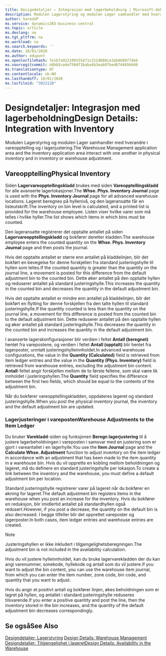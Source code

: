 ```yaml
---
title: Designdetaljer – Integrasjon med lagerbeholdning | Microsoft-dokumentasjon
description: Modulen Lagerstyring og modulen Lager samhandler med hverandre i vareopptelling og i lagerjustering.
author: SorenGP
ms.service: dynamics365-business-central
ms.topic: article
ms.devlang: na
ms.tgt_pltfrm: na
ms.workload: na
ms.search.keywords: ''
ms.date: 10/01/2020
ms.author: edupont
ms.openlocfilehash: 7e1b7a922109155471c212d688ce3ab468977deb
ms.sourcegitcommit: ddbb5cede750df1baba4b3eab8fbed6744b5b9d6
ms.translationtype: HT
ms.contentlocale: nb-NO
ms.lasthandoff: 10/01/2020
ms.locfileid: "3922120"
---
```

# <a name="design-details-integration-with-inventory"></a><span data-ttu-id="55daa-103">Designdetaljer: Integrasjon med lagerbeholdning</span><span class="sxs-lookup"><span data-stu-id="55daa-103">Design Details: Integration with Inventory</span></span>
<span data-ttu-id="55daa-104">Modulen Lagerstyring og modulen Lager samhandler med hverandre i vareopptelling og i lagerjustering.</span><span class="sxs-lookup"><span data-stu-id="55daa-104">The Warehouse Management application area and the Inventory application area interact with one another in physical inventory and in inventory or warehouse adjustment.</span></span>  
  
## <a name="physical-inventory"></a><span data-ttu-id="55daa-105">Vareopptelling</span><span class="sxs-lookup"><span data-stu-id="55daa-105">Physical Inventory</span></span>  
 <span data-ttu-id="55daa-106">Siden **Lagervareopptellingskladd** brukes med siden **Vareopptellingskladd** for alle avanserte lagerlokasjoner.</span><span class="sxs-lookup"><span data-stu-id="55daa-106">The **Whse. Phys. Inventory Journal** page is used with the **Phys. Inventory Journal** page for all advanced warehouse locations.</span></span> <span data-ttu-id="55daa-107">Lageret beregnes på hyllenivå, og den lageransatte får en listeutskrift.</span><span class="sxs-lookup"><span data-stu-id="55daa-107">The inventory on bin level is calculated, and a printed list is provided for the warehouse employee.</span></span> <span data-ttu-id="55daa-108">Listen viser hvilke varer som må telles i hvilke hyller.</span><span class="sxs-lookup"><span data-stu-id="55daa-108">The list shows which items in which bins must be counted.</span></span>  
  
 <span data-ttu-id="55daa-109">Den lageransatte registrerer det opptalte antallet på siden **Lagervareopptellingskladd** og bokfører deretter kladden.</span><span class="sxs-lookup"><span data-stu-id="55daa-109">The warehouse employee enters the counted quantity on the **Whse. Phys. Inventory Journal** page and then posts the journal.</span></span>  
  
 <span data-ttu-id="55daa-110">Hvis det opptalte antallet er større enn antallet på kladdelinjen, blir det bokført en bevegelse for denne forskjellen fra standard justeringshylle til hyllen som telles.</span><span class="sxs-lookup"><span data-stu-id="55daa-110">If the counted quantity is greater than the quantity on the journal line, a movement is posted for this difference from the default adjustment bin to the counted bin.</span></span> <span data-ttu-id="55daa-111">Dette øker antallet på den opptalte hyllen og reduserer antallet på standard justeringshylle.</span><span class="sxs-lookup"><span data-stu-id="55daa-111">This increases the quantity in the counted bin and decreases the quantity in the default adjustment bin.</span></span>  
  
 <span data-ttu-id="55daa-112">Hvis det opptalte antallet er mindre enn antallet på kladdelinjen, blir det bokført en flytting for denne forskjellen fra den talte hyllen til standard justeringshylle.</span><span class="sxs-lookup"><span data-stu-id="55daa-112">If the quantity counted is less than the quantity on the journal line, a movement for this difference is posted from the counted bin to the default adjustment bin.</span></span> <span data-ttu-id="55daa-113">Dette reduserer antallet på den opptalte hyllen og øker antallet på standard justeringshylle.</span><span class="sxs-lookup"><span data-stu-id="55daa-113">This decreases the quantity in the counted bin and increases the quantity in the default adjustment bin.</span></span>  
  
 <span data-ttu-id="55daa-114">I avanserte lagerskonfigurasjoner blir verdien i feltet **Antall (beregnet)** hentet fra varepostene, og verdien i feltet **Antall (opptalt)** blir hentet fra lagerposter, unntatt justeringshylleinnholdet.</span><span class="sxs-lookup"><span data-stu-id="55daa-114">In advanced warehouse configurations, the value in the **Quantity (Calculated)** field is retrieved from item ledger entries and the value in the **Quantity (Phys. Inventory)** field is retrieved from warehouse entries, excluding the adjustment bin content.</span></span> <span data-ttu-id="55daa-115">**Antall**-feltet angir forskjellen mellom de to første feltene, som skal være lik innholdet i justeringshyllen.</span><span class="sxs-lookup"><span data-stu-id="55daa-115">The **Quantity** field specifies the difference between the first two fields, which should be equal to the contents of the adjustment bin.</span></span>  
  
 <span data-ttu-id="55daa-116">Når du bokfører vareopptellingskladden, oppdateres lageret og standard justeringshylle.</span><span class="sxs-lookup"><span data-stu-id="55daa-116">When you post the physical inventory journal, the inventory and the default adjustment bin are updated.</span></span>  
  
### <a name="warehouse-adjustments-to-the-item-ledger"></a><span data-ttu-id="55daa-117">Lagerjusteringer i vareposten</span><span class="sxs-lookup"><span data-stu-id="55daa-117">Warehouse Adjustments to the Item Ledger</span></span>  
 <span data-ttu-id="55daa-118">Du bruker **Varekladd**-siden og funksjonen **Beregn lagerjustering** til å justere lagerbeholdningen i vareposten i samsvar med en justering som er gjort i vareantallet i en lagerhylle.</span><span class="sxs-lookup"><span data-stu-id="55daa-118">You use the **Item Journal** page and the **Calculate Whse. Adjustment** function to adjust inventory on the item ledger in accordance with an adjustment that has been made to the item quantity in a warehouse bin.</span></span> <span data-ttu-id="55daa-119">Hvis du vil opprette en kobling mellom beholdningen og lageret, må du definere en standard justeringshylle per lokasjon.</span><span class="sxs-lookup"><span data-stu-id="55daa-119">To create a link between the inventory and the warehouse, you must define a default adjustment bin per location.</span></span>  
  
 <span data-ttu-id="55daa-120">Standard justeringshylle registrerer varer på lageret når du bokfører en økning for lageret.</span><span class="sxs-lookup"><span data-stu-id="55daa-120">The default adjustment bin registers items in the warehouse when you post an increase for the inventory.</span></span> <span data-ttu-id="55daa-121">Hvis du bokfører en reduksjon, blir imidlertid antallet på standardhyllen også redusert.</span><span class="sxs-lookup"><span data-stu-id="55daa-121">However, if you post a decrease, the quantity on the default bin is also decreased.</span></span> <span data-ttu-id="55daa-122">I begge tilfeller blir det opprettet vareposter og lagerposter.</span><span class="sxs-lookup"><span data-stu-id="55daa-122">In both cases, item ledger entries and warehouse entries are created.</span></span>  
  
> [!NOTE]  
>  <span data-ttu-id="55daa-123">Justeringshyllen er ikke inkludert i tilgjengelighetsberegningen.</span><span class="sxs-lookup"><span data-stu-id="55daa-123">The adjustment bin is not included in the availability calculation.</span></span>  
  
 <span data-ttu-id="55daa-124">Hvis du vil justere hylleinnholdet, kan du bruke lagervarekladden der du kan angi varenummer, sonekode, hyllekode og antall som du vil justere.</span><span class="sxs-lookup"><span data-stu-id="55daa-124">If you want to adjust the bin content, you can use the warehouse item journal, from which you can enter the item number, zone code, bin code, and quantity that you want to adjust.</span></span>  
  
 <span data-ttu-id="55daa-125">Hvis du angir et positivt antall og bokfører linjen, økes beholdningen som er lagret på hyllen, og antallet i standard justeringshylle reduseres tilsvarende.</span><span class="sxs-lookup"><span data-stu-id="55daa-125">If you enter a positive quantity and post the line, then the inventory stored in the bin increases, and the quantity of the default adjustment bin decreases correspondingly.</span></span>  
  
## <a name="see-also"></a><span data-ttu-id="55daa-126">Se også</span><span class="sxs-lookup"><span data-stu-id="55daa-126">See Also</span></span>  
 <span data-ttu-id="55daa-127">[Designdetaljer: Lagerstyring](design-details-warehouse-management.md) </span><span class="sxs-lookup"><span data-stu-id="55daa-127">[Design Details: Warehouse Management](design-details-warehouse-management.md) </span></span>  
 [<span data-ttu-id="55daa-128">Designdetaljer: Tilgjengelighet i lageret</span><span class="sxs-lookup"><span data-stu-id="55daa-128">Design Details: Availability in the Warehouse</span></span>](design-details-availability-in-the-warehouse.md)